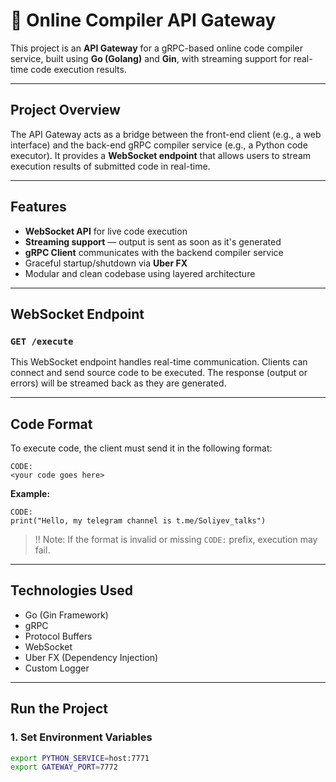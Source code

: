 # 🧠 Online Compiler API Gateway

This project is an **API Gateway** for a gRPC-based online code compiler service, built using **Go (Golang)** and **Gin**, with streaming support for real-time code execution results.

---

## Project Overview

The API Gateway acts as a bridge between the front-end client (e.g., a web interface) and the back-end gRPC compiler service (e.g., a Python code executor). It provides a **WebSocket endpoint** that allows users to stream execution results of submitted code in real-time.

---

## Features

- **WebSocket API** for live code execution
- **Streaming support** — output is sent as soon as it's generated
- **gRPC Client** communicates with the backend compiler service
- Graceful startup/shutdown via **Uber FX**
- Modular and clean codebase using layered architecture

---

## WebSocket Endpoint

### `GET /execute`

This WebSocket endpoint handles real-time communication. Clients can connect and send source code to be executed. The response (output or errors) will be streamed back as they are generated.

---

## Code Format

To execute code, the client must send it in the following format:
```
CODE:
<your code goes here>
```


**Example:**

```
CODE:
print("Hello, my telegram channel is t.me/Soliyev_talks")
```


> !! Note: If the format is invalid or missing `CODE:` prefix, execution may fail.

---

## Technologies Used

- Go (Gin Framework)
- gRPC
- Protocol Buffers
- WebSocket
- Uber FX (Dependency Injection)
- Custom Logger

---

## Run the Project

### 1. Set Environment Variables

```bash
export PYTHON_SERVICE=host:7771
export GATEWAY_PORT=7772

